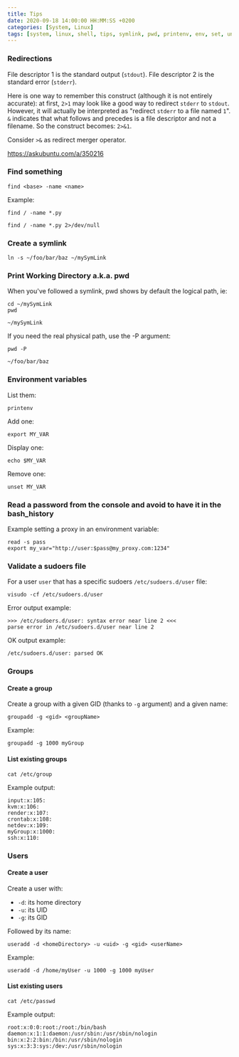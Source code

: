 ```yaml
---
title: Tips
date: 2020-09-18 14:00:00 HH:MM:SS +0200
categories: [System, Linux]
tags: [system, linux, shell, tips, symlink, pwd, printenv, env, set, unset, password, sudo, sudoers, user, group, find]
---
```


### Redirections

File descriptor 1 is the standard output (`stdout`).
File descriptor 2 is the standard error (`stderr`).

Here is one way to remember this construct (although it is not entirely accurate): at first, `2>1` may look like a good way to redirect `stderr` to `stdout`. However, it will actually be interpreted as "redirect `stderr` to a file named `1`". `&` indicates that what follows and precedes is a file descriptor and not a filename. So the construct becomes: `2>&1`.

Consider `>&` as redirect merger operator.

https://askubuntu.com/a/350216


### Find something

```shell
find <base> -name <name>
```

Example:

```shell
find / -name *.py
```

```shell
find / -name *.py 2>/dev/null
```

### Create a symlink

```shell
ln -s ~/foo/bar/baz ~/mySymLink
```

### Print Working Directory a.k.a. pwd

When you've followed a symlink, pwd shows by default the logical path, ie:

```shell
cd ~/mySymLink
pwd
```

```text
~/mySymLink
```

If you need the real physical path, use the -P argument:

```shell
pwd -P
```

```text
~/foo/bar/baz
```

### Environment variables

List them:

```shell
printenv 
```

Add one:

```shell
export MY_VAR 
```

Display one:

```shell
echo $MY_VAR 
```

Remove one:

```shell
unset MY_VAR 
```

### Read a password from the console and avoid to have it in the bash_history

Example setting a proxy in an environment variable:

```shell
read -s pass
export my_var="http://user:$pass@my_proxy.com:1234"
```

### Validate a sudoers file

For a user `user` that has a specific sudoers `/etc/sudoers.d/user` file:

```shell
visudo -cf /etc/sudoers.d/user
```

Error output example:

```shell
>>> /etc/sudoers.d/user: syntax error near line 2 <<<
parse error in /etc/sudoers.d/user near line 2
```

OK output example:

```shell
/etc/sudoers.d/user: parsed OK
```

### Groups

#### Create a group

Create a group with a given GID (thanks to `-g` argument) and a given name:

```shell
groupadd -g <gid> <groupName>
```

Example:

```shell
groupadd -g 1000 myGroup
```

#### List existing groups

```shell
cat /etc/group
```

Example output:

```text
input:x:105:
kvm:x:106:
render:x:107:
crontab:x:108:
netdev:x:109:
myGroup:x:1000:
ssh:x:110:
```

### Users

#### Create a user

Create a user with:

* `-d`: its home directory
* `-u`: its UID
* `-g`: its GID

Followed by its name:

```shell
useradd -d <homeDirectory> -u <uid> -g <gid> <userName>
```

Example:

```shell
useradd -d /home/myUser -u 1000 -g 1000 myUser
```

#### List existing users

```shell
cat /etc/passwd
```

Example output:

```text
root:x:0:0:root:/root:/bin/bash
daemon:x:1:1:daemon:/usr/sbin:/usr/sbin/nologin
bin:x:2:2:bin:/bin:/usr/sbin/nologin
sys:x:3:3:sys:/dev:/usr/sbin/nologin
```
